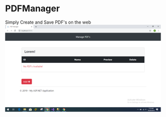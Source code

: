 # PDFManager
Simply Create and Save PDF's on the web
![Currently Saved PDF's](https://github.com/AbdullahSohail-SE/PDFManager/blob/master/About/Screen.PNG)
